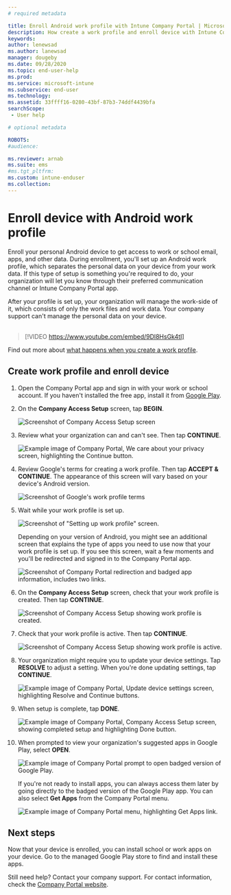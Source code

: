 ```yaml
---
# required metadata

title: Enroll Android work profile with Intune Company Portal | Microsoft Docs
description: How create a work profile and enroll device with Intune Company Portal.
keywords:
author: lenewsad
ms.author: lanewsad
manager: dougeby
ms.date: 09/28/2020  
ms.topic: end-user-help
ms.prod:
ms.service: microsoft-intune
ms.subservice: end-user
ms.technology:
ms.assetid: 33ffff16-0280-43bf-87b3-74ddf4439bfa
searchScope:
 - User help

# optional metadata

ROBOTS:  
#audience:

ms.reviewer: arnab
ms.suite: ems
#ms.tgt_pltfrm:
ms.custom: intune-enduser
ms.collection: 
---
```



# Enroll device with Android work profile

Enroll your personal Android device to get access to work or school email, apps, and other data. During enrollment, you'll set up an Android work profile, which separates the personal data on your device from your work data. If this type of setup is something you're required to do, your organization will let you know through their preferred communication channel or Intune Company Portal app. 

After your profile is set up, your organization will manage the work-side of it, which consists of only the work files and work data. Your company support can't manage the personal data on your device.  
</br>
> [!VIDEO https://www.youtube.com/embed/9Dl8HsGk4tI]

Find out more about [what happens when you create a work profile](what-happens-when-you-create-a-work-profile-android.md).

## Create work profile and enroll device

1. Open the Company Portal app and sign in with your work or school account. If you haven't installed the free app, install it from [Google Play](https://play.google.com/store/apps/details?id=com.microsoft.windowsintune.companyportal).  

2. On the **Company Access Setup** screen, tap **BEGIN**.  

    ![Screenshot of Company Access Setup screen](./media/access-setup-work-profile-1911.png)  

3. Review what your organization can and can't see. Then tap **CONTINUE**. 

    ![Example image of Company Portal, We care about your privacy screen, highlighting the Continue button.](./media/android-privacy-screen-1911.png)  

4. Review Google's terms for creating a work profile. Then tap **ACCEPT & CONTINUE**. The appearance of this screen will vary based on your device's Android version. 

    ![Screenshot of Google's work profile terms](./media/android-wp-05-1908.png)  

5. Wait while your work profile is set up.  

    ![Screenshot of "Setting up work profile" screen.](./media/android-wp-05a-1908.png)  

   Depending on your version of Android, you might see an additional screen that explains the type of apps you need to use now that your work profile is set up. If you see this screen, wait a few moments and you'll be redirected and signed in to the Company Portal app.  

    ![Screenshot of Company Portal redirection and badged app information, includes two links.](./media/intune-company-portal-work-profile-redirect-2009.png)  

6. On the **Company Access Setup** screen, check that your work profile is created. Then tap **CONTINUE**.  

    ![Screenshot of Company Access Setup showing work profile is created.](./media/work-profile-complete-1911.png)  

7. Check that your work profile is active. Then tap **CONTINUE**. 

    ![Screenshot of Company Access Setup showing work profile is active.](./media/work-profile-active-1911.png)  

8. Your organization might require you to update your device settings. Tap **RESOLVE** to adjust a setting. When you're done updating settings, tap **CONTINUE**.    

    ![Example image of Company Portal, Update device settings screen, highlighting Resolve and Continue buttons.](./media/resolve-settings-1911.png) 


9. When setup is complete, tap **DONE**.  

    ![Example image of Company Portal, Company Access Setup screen, showing completed setup and highlighting Done button.](./media/work-profile-done-1911.png)  

10. When prompted to view your organization's suggested apps in Google Play, select **OPEN**. 

    ![Example image of Company Portal prompt to open badged version of Google Play.](./media/get-apps-banner-android-2005.png) 

    If you're not ready to install apps, you can always access them later by going directly to the badged version of the Google Play app. You can also select **Get Apps** from the Company Portal menu.  

    ![Example image of Company Portal menu, highlighting Get Apps link.](./media/updated-drawer-android-2005.png) 



## Next steps  

Now that your device is enrolled, you can install school or work apps on your device. Go to the managed Google Play store to find and install these apps. 

Still need help? Contact your company support. For contact information, check the [Company Portal website](https://go.microsoft.com/fwlink/?linkid=2010980).

